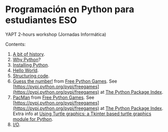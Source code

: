 # Programación en Python para estudiantes ESO

YAPT 2-hours workshop (Jornadas Inform&aacute;tica)

Contents:

1. [A bit of history](http://localhost:8888/notebooks/YAPT/00-history.ipynb#A-bit-of-history-about-computer-programing).
2. [Why Python](http://localhost:8888/notebooks/YAPT/01-intro.ipynb#Introducing-Python)?
3. [Installing Python](http://localhost:8888/notebooks/YAPT/02-installation.ipynb#Python-Installation).
4. [Hello World](http://localhost:8888/notebooks/YAPT/03-hello_world.ipynb#Hello-world!).
5. [Structuring code](http://localhost:8888/notebooks/YAPT/04-structuring_code.ipynb#Structuring-code).
6. [Guess the number!](https://github.com/grantjenks/free-python-games/blob/master/freegames/guess.py) from [Free Python Games](http://www.grantjenks.com/docs/freegames/). See [https://pypi.python.org/pypi/freegames](https://pypi.python.org/pypi/freegames) at [The Python Package Index](https://pypi.python.org/pypi).
7. [PacMan](https://github.com/grantjenks/free-python-games/blob/master/freegames/pacman.py) from [Free Python Games](http://www.grantjenks.com/docs/freegames/). See [https://pypi.python.org/pypi/freegames](https://pypi.python.org/pypi/freegames) at [The Python Package Index](https://pypi.python.org/pypi). Extra info at [Using Turtle graphics: a Tkinter based turtle graphics module for Python](http://localhost:8888/notebooks/YAPT/A3-Turtle.ipynb#Using-Turtle-graphics:-a-Tkinter-based-turtle-graphics-module-for-Python).
8. [I/O](http://localhost:8888/notebooks/YAPT/18-IO.ipynb).

